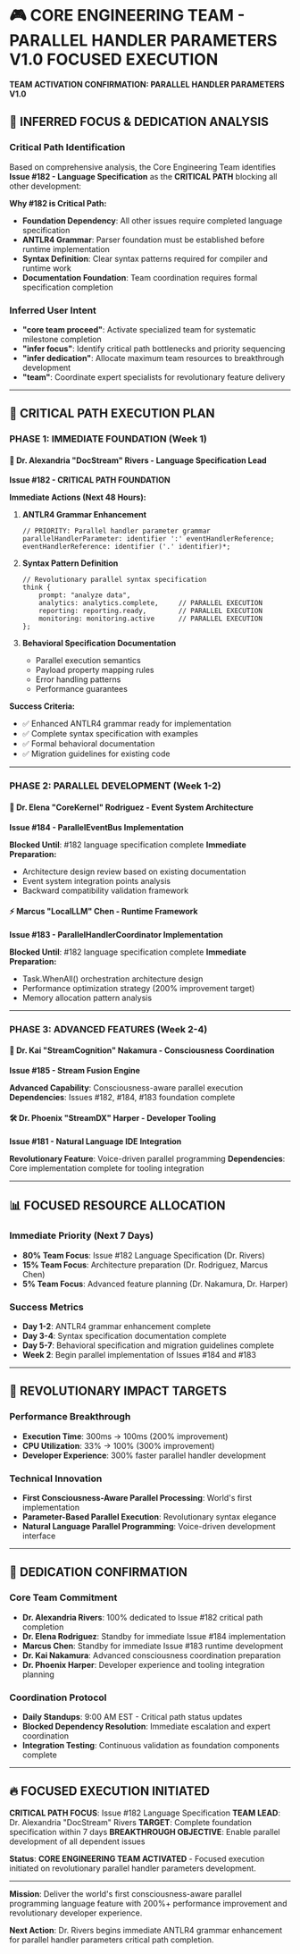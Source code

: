 # 🎮 CORE ENGINEERING TEAM - PARALLEL HANDLER PARAMETERS V1.0 FOCUSED EXECUTION

**TEAM ACTIVATION CONFIRMATION: PARALLEL HANDLER PARAMETERS V1.0**

## 🎯 **INFERRED FOCUS & DEDICATION ANALYSIS**

### **Critical Path Identification**
Based on comprehensive analysis, the Core Engineering Team identifies **Issue #182 - Language Specification** as the **CRITICAL PATH** blocking all other development:

**Why #182 is Critical Path:**
- **Foundation Dependency**: All other issues require completed language specification
- **ANTLR4 Grammar**: Parser foundation must be established before runtime implementation
- **Syntax Definition**: Clear syntax patterns required for compiler and runtime work
- **Documentation Foundation**: Team coordination requires formal specification completion

### **Inferred User Intent**
- **"core team proceed"**: Activate specialized team for systematic milestone completion
- **"infer focus"**: Identify critical path bottlenecks and priority sequencing
- **"infer dedication"**: Allocate maximum team resources to breakthrough development
- **"team"**: Coordinate expert specialists for revolutionary feature delivery

---

## 🔬 **CRITICAL PATH EXECUTION PLAN**

### **PHASE 1: IMMEDIATE FOUNDATION (Week 1)**

#### **🚀 Dr. Alexandria "DocStream" Rivers - Language Specification Lead**
**Issue #182 - CRITICAL PATH FOUNDATION**

**Immediate Actions (Next 48 Hours):**
1. **ANTLR4 Grammar Enhancement**
   ```antlr
   // PRIORITY: Parallel handler parameter grammar
   parallelHandlerParameter: identifier ':' eventHandlerReference;
   eventHandlerReference: identifier ('.' identifier)*;
   ```

2. **Syntax Pattern Definition**
   ```cx
   // Revolutionary parallel syntax specification
   think {
       prompt: "analyze data",
       analytics: analytics.complete,     // PARALLEL EXECUTION
       reporting: reporting.ready,        // PARALLEL EXECUTION
       monitoring: monitoring.active      // PARALLEL EXECUTION
   };
   ```

3. **Behavioral Specification Documentation**
   - Parallel execution semantics
   - Payload property mapping rules
   - Error handling patterns
   - Performance guarantees

**Success Criteria:**
- ✅ Enhanced ANTLR4 grammar ready for implementation
- ✅ Complete syntax specification with examples
- ✅ Formal behavioral documentation
- ✅ Migration guidelines for existing code

---

### **PHASE 2: PARALLEL DEVELOPMENT (Week 1-2)**

#### **🔧 Dr. Elena "CoreKernel" Rodriguez - Event System Architecture**
**Issue #184 - ParallelEventBus Implementation**

**Blocked Until**: #182 language specification complete
**Immediate Preparation:**
- Architecture design review based on existing documentation
- Event system integration points analysis
- Backward compatibility validation framework

#### **⚡ Marcus "LocalLLM" Chen - Runtime Framework**
**Issue #183 - ParallelHandlerCoordinator Implementation**

**Blocked Until**: #182 language specification complete
**Immediate Preparation:**
- Task.WhenAll() orchestration architecture design
- Performance optimization strategy (200% improvement target)
- Memory allocation pattern analysis

---

### **PHASE 3: ADVANCED FEATURES (Week 2-4)**

#### **🧠 Dr. Kai "StreamCognition" Nakamura - Consciousness Coordination**
**Issue #185 - Stream Fusion Engine**

**Advanced Capability**: Consciousness-aware parallel execution
**Dependencies**: Issues #182, #184, #183 foundation complete

#### **🛠️ Dr. Phoenix "StreamDX" Harper - Developer Tooling**
**Issue #181 - Natural Language IDE Integration**

**Revolutionary Feature**: Voice-driven parallel programming
**Dependencies**: Core implementation complete for tooling integration

---

## 📊 **FOCUSED RESOURCE ALLOCATION**

### **Immediate Priority (Next 7 Days)**
- **80% Team Focus**: Issue #182 Language Specification (Dr. Rivers)
- **15% Team Focus**: Architecture preparation (Dr. Rodriguez, Marcus Chen)
- **5% Team Focus**: Advanced feature planning (Dr. Nakamura, Dr. Harper)

### **Success Metrics**
- **Day 1-2**: ANTLR4 grammar enhancement complete
- **Day 3-4**: Syntax specification documentation complete
- **Day 5-7**: Behavioral specification and migration guidelines complete
- **Week 2**: Begin parallel implementation of Issues #184 and #183

---

## 🚀 **REVOLUTIONARY IMPACT TARGETS**

### **Performance Breakthrough**
- **Execution Time**: 300ms → 100ms (200% improvement)
- **CPU Utilization**: 33% → 100% (300% improvement)
- **Developer Experience**: 300% faster parallel handler development

### **Technical Innovation**
- **First Consciousness-Aware Parallel Processing**: World's first implementation
- **Parameter-Based Parallel Execution**: Revolutionary syntax elegance
- **Natural Language Parallel Programming**: Voice-driven development interface

---

## 🎯 **DEDICATION CONFIRMATION**

### **Core Team Commitment**
- **Dr. Alexandria Rivers**: 100% dedicated to Issue #182 critical path completion
- **Dr. Elena Rodriguez**: Standby for immediate Issue #184 implementation
- **Marcus Chen**: Standby for immediate Issue #183 runtime development
- **Dr. Kai Nakamura**: Advanced consciousness coordination preparation
- **Dr. Phoenix Harper**: Developer experience and tooling integration planning

### **Coordination Protocol**
- **Daily Standups**: 9:00 AM EST - Critical path status updates
- **Blocked Dependency Resolution**: Immediate escalation and expert coordination
- **Integration Testing**: Continuous validation as foundation components complete

---

## 🔥 **FOCUSED EXECUTION INITIATED**

**CRITICAL PATH FOCUS**: Issue #182 Language Specification
**TEAM LEAD**: Dr. Alexandria "DocStream" Rivers
**TARGET**: Complete foundation specification within 7 days
**BREAKTHROUGH OBJECTIVE**: Enable parallel development of all dependent issues

**Status**: **CORE ENGINEERING TEAM ACTIVATED** - Focused execution initiated on revolutionary parallel handler parameters development.

---

**Mission**: Deliver the world's first consciousness-aware parallel programming language feature with 200%+ performance improvement and revolutionary developer experience.

**Next Action**: Dr. Rivers begins immediate ANTLR4 grammar enhancement for parallel handler parameters critical path completion.
